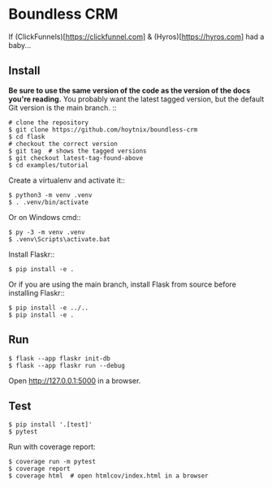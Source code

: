 Boundless CRM
=============

If (ClickFunnels)[https://clickfunnel.com] & (Hyros)[https://hyros.com] had a baby...


Install
-------

**Be sure to use the same version of the code as the version of the docs
you're reading.** You probably want the latest tagged version, but the
default Git version is the main branch. ::

    # clone the repository
    $ git clone https://github.com/hoytnix/boundless-crm
    $ cd flask
    # checkout the correct version
    $ git tag  # shows the tagged versions
    $ git checkout latest-tag-found-above
    $ cd examples/tutorial

Create a virtualenv and activate it::

    $ python3 -m venv .venv
    $ . .venv/bin/activate

Or on Windows cmd::

    $ py -3 -m venv .venv
    $ .venv\Scripts\activate.bat

Install Flaskr::

    $ pip install -e .

Or if you are using the main branch, install Flask from source before
installing Flaskr::

    $ pip install -e ../..
    $ pip install -e .


Run
---

    $ flask --app flaskr init-db
    $ flask --app flaskr run --debug

Open http://127.0.0.1:5000 in a browser.


Test
----

    $ pip install '.[test]'
    $ pytest

Run with coverage report:

    $ coverage run -m pytest
    $ coverage report
    $ coverage html  # open htmlcov/index.html in a browser
